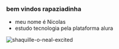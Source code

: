 ### bem vindos rapaziadinha 

- meu nome é Nicolas
- estudo tecnologia pela plataforma alura

![shaquille-o-neal-excited](https://github.com/nicolasaugusto1/nicolasaugusto1/assets/169839499/de1ad0a2-9fad-4fd9-bbee-f5212e26a688)
